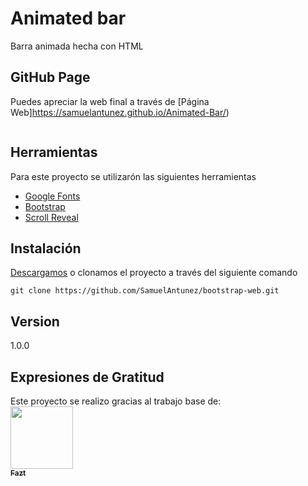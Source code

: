 # Animated bar

Barra animada hecha con HTML

## GitHub Page

Puedes apreciar la web final a través de [Página Web]https://samuelantunez.github.io/Animated-Bar/)

<img url="img/Screenshot_2.jpg" width="900px;"/>

## Herramientas

Para este proyecto se utilizarón las siguientes herramientas

* [Google Fonts](https://fonts.google.com/)
* [Bootstrap](https://getbootstrap.com/)
* [Scroll Reveal](https://scrollrevealjs.org/)


## Instalación

[Descargamos](https://github.com/SamuelAntunez/bootstrap-web/archive/master.zip) o clonamos el proyecto a través del siguiente comando

```
git clone https://github.com/SamuelAntunez/bootstrap-web.git
```
## Version

1.0.0

## Expresiones de Gratitud
Este proyecto se realizo gracias al trabajo base de: 
</br>[<img src="https://avatars3.githubusercontent.com/u/13667358?s=460&v=4" width="100px;"/><br/><sub><b>Fazt</b></sub>](https://github.com/FaztTech)

